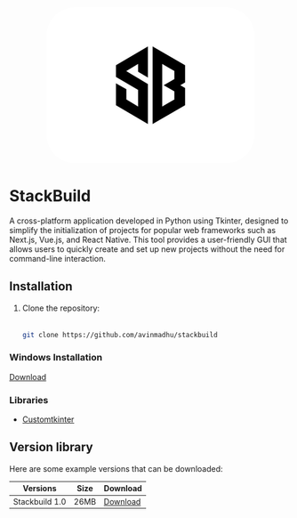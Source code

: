 <div align="center" style = "border-radius: 100px">
 <img alt="ollama" height="280px" style="border-radius: 50px" src="SB.jpeg">
</div>


# StackBuild

A cross-platform application developed in Python using Tkinter, designed to simplify the initialization of projects for popular web frameworks such as Next.js, Vue.js, and React Native. This tool provides a user-friendly GUI that allows users to quickly create and set up new projects without the need for command-line interaction.

## Installation

1. Clone the repository:

   ```bash
   
   git clone https://github.com/avinmadhu/stackbuild


### Windows Installation

<a href="versions/Stackbuild1.-0.rar" title="Download" download>Download</a>


### Libraries

- [Customtkinter]()



## Version library

Here are some example versions that can be downloaded:

| Versions           | Size   | Download                       |
| ------------------ | --- | ------------------------------ |
| Stackbuild 1.0        | 26MB | [Download](versions/Stackbuild1.0.rar)          |


